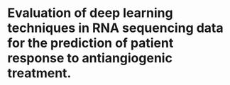 # Evaluation of deep learning techniques in RNA sequencing data for the prediction of patient response to antiangiogenic treatment.
